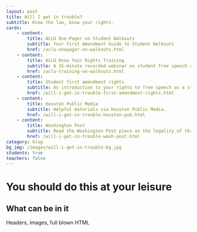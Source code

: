 ```yaml
---
layout: post
title: Will I get in trouble?
subtitle: Know the law, know your rights.
cards:
    - content:
        title: ACLU One-Pager on Student Walkouts
        subtitle: Your First Amendment Guide to Student Walkouts 
        href: /aclu-onepager-on-walkouts.html
    - content:
        title: ACLU Know Your Rights Training
        subtitle: A 35-minute recorded webinar on student free speech rights and limits
        href: /aclu-training-on-walkouts.html
    - content:
        title: Student first amendment rights
        subtitle: An introduction to your rights to free speech as a student
        href: /will-i-get-in-trouble-first-amendment-rights.html
    - content:
        title: Houston Public Media
        subtitle: Helpful materials via Houston Public Media. 
        href: /will-i-get-in-trouble-houston-pub.html
    - content:
        title: Washington Post
        subtitle: Read the Washington Post piece on the legality of threatening suspensions here.
        href: /will-i-get-in-trouble-wash-post.html
category: blog
bg_img: /images/will-i-get-in-trouble-bg.jpg
students: true
teachers: false
---
```


You should do this at your leisure
==================================

## What can be in it

Headers, images, full blown HTML

